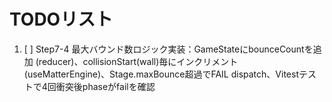 # TODOリスト

1. [ ] Step7-4 最大バウンド数ロジック実装：GameStateにbounceCountを追加 (reducer)、collisionStart(wall)毎にインクリメント (useMatterEngine)、Stage.maxBounce超過でFAIL dispatch、Vitestテストで4回衝突後phaseがfailを確認
